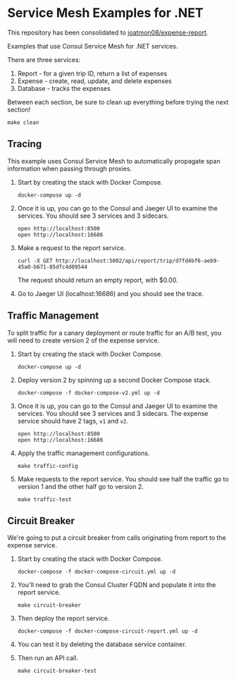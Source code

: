 # Service Mesh Examples for .NET

This repository has been consolidated to
[joatmon08/expense-report](https://github.com/joatmon08/expense-report).

Examples that use Consul Service Mesh for .NET services.

There are three services:

1. Report - for a given trip ID, return a list of expenses
1. Expense - create, read, update, and delete expenses
1. Database - tracks the expenses

Between each section, be sure to clean up everything before trying
the next section!

```shell
make clean
```

## Tracing

This example uses Consul Service Mesh to automatically propagate
span information when passing through proxies.

1. Start by creating the stack with Docker Compose.
   ```shell
   docker-compose up -d
   ```

1. Once it is up, you can go to the Consul and Jaeger UI to examine
   the services. You should see 3 services and 3 sidecars.
   ```shell
   open http://localhost:8500
   open http://localhost:16686
   ```

1. Make a request to the report service.
   ```shell
   curl -X GET http://localhost:5002/api/report/trip/d7fd4bf6-aeb9-45a0-b671-85dfc4d09544
   ```
   The request should return an empty report, with $0.00.

1. Go to Jaeger UI (localhost:16686) and you should see the trace.

## Traffic Management

To split traffic for a canary deployment or route traffic for an A/B test, you will need
to create version 2 of the expense service.

1. Start by creating the stack with Docker Compose.
   ```shell
   docker-compose up -d
   ```

1. Deploy version 2 by spinning up a second Docker Compose stack.
   ```shell
   docker-compose -f docker-compose-v2.yml up -d
   ```

1. Once it is up, you can go to the Consul and Jaeger UI to examine
   the services. You should see 3 services and 3 sidecars. The expense
   service should have 2 tags, `v1` and `v2`.
   ```shell
   open http://localhost:8500
   open http://localhost:16686
   ```

1. Apply the traffic management configurations.
   ```shell
   make traffic-config
   ```

1. Make requests to the report service. You should see half the traffic go to
   version 1 and the other half go to version 2.
   ```shell
   make traffic-test
   ```

## Circuit Breaker

We're going to put a circuit breaker from calls originating from report to the expense
service.

1. Start by creating the stack with Docker Compose.
   ```shell
   docker-compose -f docker-compose-circuit.yml up -d
   ```

1. You'll need to grab the Consul Cluster FQDN and populate it into
   the report service.
   ```shell
   make circuit-breaker
   ```

1. Then deploy the report service.
   ```shell
   docker-compose -f docker-compose-circuit-report.yml up -d
   ```

1. You can test it by deleting the database service container.

1. Then run an API call.
   ```shell
   make circuit-breaker-test
   ```
    
